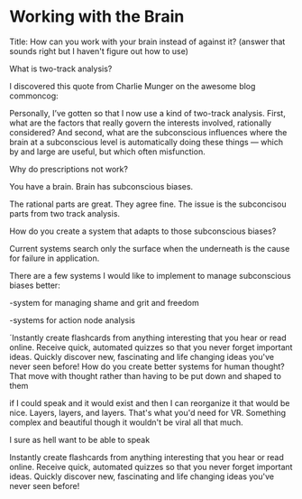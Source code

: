 # Working with the Brain

Title: How can you work with your brain instead of against it? (answer that sounds right but I haven't figure out how to use)  

What is two-track analysis?

I discovered this quote from Charlie Munger on the awesome blog commoncog: 

Personally, I’ve gotten so that I now use a kind of two-track analysis. First, what are the factors that really govern the interests involved, rationally considered? And second, what are the subconscious influences where the brain at a subconscious level is automatically doing these things — which by and large are useful, but which often misfunction.

Why do prescriptions not work? 


You have a brain. Brain has subconscious biases.

The rational parts are great. They agree fine. The issue is the subconcisou parts from two track analysis. 

How do you create a system that adapts to those subconscious biases?

Current systems search only the surface when the underneath is the cause for failure in application.

There are a few systems I would like to implement to manage subconscious biases better:

-system for managing shame and grit and freedom

-systems for action node analysis

 

´Instantly create flashcards from anything interesting that you hear or read online. 
Receive quick, automated quizzes so that you never forget important ideas. Quickly discover new, fascinating and life changing ideas you've never seen before!
How do you create better systems for human thought? That move with thought rather than having to be put down and shaped to them 

if I could speak and it would exist and then I can reorganize it that would be nice. Layers, layers, and layers. That's what you'd need for VR. Something complex and beautiful though it wouldn't be viral all that much. 

I sure as hell want to be able to speak 

Instantly create flashcards from anything interesting that you hear or read online. Receive quick, automated quizzes so that you never forget important ideas. Quickly discover new, fascinating and life changing ideas you've never seen before!
